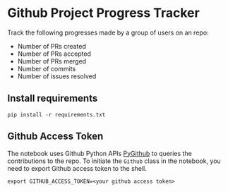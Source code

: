 # Github Project Progress Tracker

Track the following progresses made by a group of users on an repo:
* Number of PRs created
* Number of PRs accepted 
* Number of PRs merged
* Number of commits
* Number of issues resolved

## Install requirements
```
pip install -r requirements.txt
```

## Github Access Token
The notebook uses Github Python APIs [PyGithub](https://pygithub.readthedocs.io/en/latest/introduction.html#download-and-install) to queries the contributions to the repo. To initiate the 
`Github` class in the notebook, you need to export Github access token to the shell.

```
export GITHUB_ACCESS_TOKEN=<your github access token>
```

